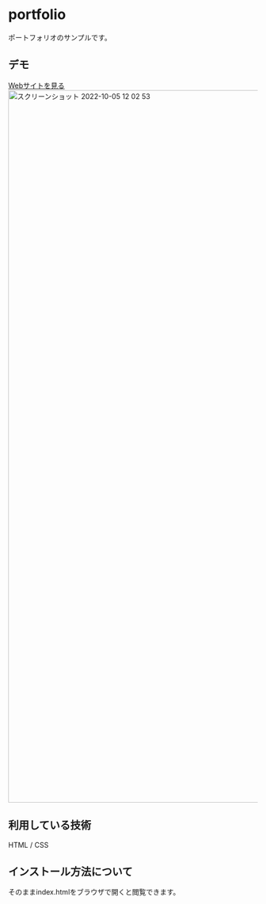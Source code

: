 portfolio
===

ポートフォリオのサンプルです。

## デモ
[Webサイトを見る](https://jp-portfolio-techis25.herokuapp.com/)
<img width="1440" alt="スクリーンショット 2022-10-05 12 02 53" src="https://user-images.githubusercontent.com/106246233/193971995-16b64be0-3aec-4af3-9199-7d5468e4def8.png">

## 利用している技術
HTML / CSS

## インストール方法について
そのままindex.htmlをブラウザで開くと閲覧できます。
